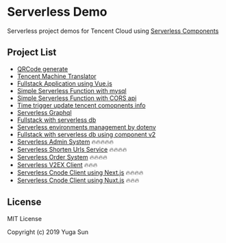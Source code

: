 # Serverless Demo

Serverless project demos for Tencent Cloud using [Serverless Components](https://github.com/serverless/components)

## Project List

- [QRCode generate](./qrgen)
- [Tencent Machine Translator](./dict)
- [Fullstack Application using Vue.js](./fullstack-application-vue)
- [Simple Serverless Function with mysql](./serverless-mysql)
- [Simple Serverless Function with CORS api](./cors-api)
- [Time trigger update tencent comopnents info](./update-comopnent-info)
- [Serverless Graphql](./serverless-graphql)
- [Fullstack with serverless db](./fullstack-serverless-db)
- [Serverless environments management by dotenv](./serverless-env)
- [Fullstack with serverless db using component v2](./fullstack-serverless-db-v2)
- [Serverless Admin System](https://github.com/serverless-plus/serverless-admin-system) 🔥🔥🔥🔥🔥
- [Serverless Shorten Urls Service](https://github.com/serverless-plus/serverless-v2ex) 🔥🔥🔥🔥
- [Serverless Order System](https://github.com/serverless-plus/serverless-order-system) 🔥🔥🔥🔥
- [Serverless V2EX Client](https://github.com/serverless-plus/serverless-v2ex) 🔥🔥🔥
- [Serverless Cnode Client using Next.js](https://github.com/serverless-plus/serverless-cnode) 🔥🔥🔥🔥
- [Serverless Cnode Client using Nuxt.js](https://github.com/serverless-plus/serverless-cnode) 🔥🔥🔥

## License

MIT License

Copyright (c) 2019 Yuga Sun
